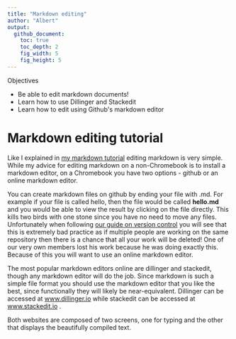 ```yaml
---
title: "Markdown editing"
author: "Albert"
output:
  github_document:
    toc: true
    toc_depth: 2
    fig_width: 5
    fig_height: 5
---
```


Objectives
- Be able to edit markdown documents!
- Learn how to use Dillinger and Stackedit
- Learn how to edit using Github's markdown editor

# Markdown editing tutorial

Like I explained in [my markdown tutorial]() editing markdown is very simple. While my advice for editing markdown on a non-Chromebook is to install a markdown editor, on a Chromebook you have two options - github or an online markdown editor.

You can create markdown files on github by ending your file with .md. For example if your file is called hello, then the file would be called **hello.md** and you would be able to view the result by clicking on the file directly. This kills two birds with one stone since you have no need to move any files. Unfortunately when following [our guide on version control]() you will see that this is extremely bad practice as if multiple people are working on the same repository then there is a chance that all your work will be deleted! One of our very own members lost his work because he was doing exactly this. Because of this you will want to use an online markdown editor.

The most popular markdown editors online are dillinger and stackedit, though any markdown editor will do the job. Since markdown is such a simple file format you should use the markdown editor that you like the best, since functionally they will likely be near-equivalent. Dillinger can be accessed at www.dillinger.io while stackedit can be accessed at www.stackedit.io .

Both websites are composed of two screens, one for typing and the other that displays the beautifully compiled text.
